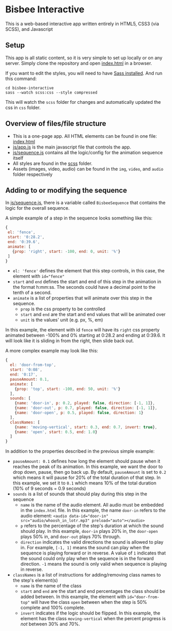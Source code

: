 # Bisbee Interactive

This is a web-based interactive app written entirely in HTML5, CSS3 (via SCSS), and Javascript

## Setup

This app is all static content, so it is very simple to set up locally or on any server. Simply clone the repository and open [index.html](https://github.com/beefoo/bisbee-interactive/blob/master/index.html) in a browser.

If you want to edit the styles, you will need to have [Sass installed](http://sass-lang.com/install). And run this command:

```
cd bisbee-interactive
sass --watch scss:css --style compressed
```

This will watch the `scss` folder for changes and automatically updated the css in `css` folder.

## Overview of files/file structure

- This is a one-page app. All HTML elements can be found in one file: [index.html](https://github.com/beefoo/bisbee-interactive/blob/master/index.html)
- [js/app.js](https://github.com/beefoo/bisbee-interactive/blob/master/js/app.js) is the main javascript file that controls the app.
- [js/sequence.js](https://github.com/beefoo/bisbee-interactive/blob/master/js/sequence.js) contains all the logic/config for the animation sequence itself
- All styles are found in the [scss](https://github.com/beefoo/bisbee-interactive/tree/master/scss) folder.
- Assets (images, video, audio) can be found in the `img`, `video`, and `audio` folder respectively

## Adding to or modifying the sequence

In [js/sequence.js](https://github.com/beefoo/bisbee-interactive/blob/master/js/sequence.js), there is a variable called `BisbeeSequence` that contains the logic for the overall sequence.

A simple example of a step in the sequence looks something like this:
 ```javascript
 {
  el: 'fence',
  start: '0:28.2',
  end: '0:39.6',
  animate: [
    {prop: 'right', start: -100, end: 0, unit: '%'}
  ]
}
```

- `el: 'fence'` defines the element that this step controls, in this case, the element with `id="fence"`
- `start` and `end` defines the start and end of this step in the animation in the format h:mm:ss. The seconds could have a decimal point to the tenth of a second.
- `animate` is a list of properties that will animate over this step in the sequence.
  - `prop` is the css property to be controlled
  - `start` and `end` are the start and end values that will be animated over
  - `unit` is the values' unit (e.g. px, %, em)

In this example, the element with id `fence` will have its `right` css property animated between -100% and 0% starting at 0:28.2 and ending at 0:39.6. It will look like it is sliding in from the right, then slide back out.

A more complex example may look like this:

```javascript
{
  el: 'door-from-top',
  start: '0:08',
  end: '0:17',
  pauseAmount: 0.1,
  animate: [
    {prop: 'top', start: -100, end: 50, unit: '%'}
  ],
  sounds: [
    {name: 'door-in', p: 0.2, played: false, direction: [-1, 1]},
    {name: 'door-out', p: 0.7, played: false, direction: [-1, 1]},
    {name: 'door-open', p: 0.5, played: false, direction: 1}
  ],
  classNames: [
    {name: 'moving-vertical', start: 0.3, end: 0.7, invert: true},
    {name: 'open', start: 0.5, end: 1.0}
  ]
}
```

In addition to the properties described in the previous simple example:

- `pauseAmount: 0.1` defines how long the element should pause when it reaches the peak of its animation. In this example, we want the door to drop down, pause, then go back up. By default, `pauseAmount` is set to `0.2` which means it will pause for 20% of the total duration of that step.  In this example, we set it to `0.1` which means 10% of the total duration (10% of 9 seconds = 0.9 seconds)
- `sounds` is a list of sounds that should play during this step in the sequence
  - `name` is the name of the audio element.  All audio must be embedded in the `index.html` file. In this example, the name `door-in` refers to the audio element: `<audio data-id="door-in" src="audio/whoosh_in_lotr.mp3" preload="auto"></audio>`
  - `p` refers to the percentage of the step's duration at which the sound should play. In this example, `door-in` plays 20% in, the `door-open` plays 50% in, and `door-out` plays 70% through.
  - `direction` indicates the valid directions the sound is allowed to play in. For example, `[-1, 1]` means the sound can play when the sequence is playing forward or in reverse. A value of `1` indicates that the sound could only play when the sequence is in the forward direction. `-1` means the sound is only valid when sequence is playing in reverse.
- `classNames` is a list of instructions for adding/removing class names to the step's element(s)
  - `name` is the name of the class
  - `start` and `end` are the start and end percentages the class should be added between. In this example, the element with `id="door-from-top"` will have the class `open` between when the step is 50% complete and 100% complete.
  - `invert` indicates if the logic should be flipped. In this example, the element has the class `moving-vertical` when the percent progress is _not_ between 30% and 70%.
